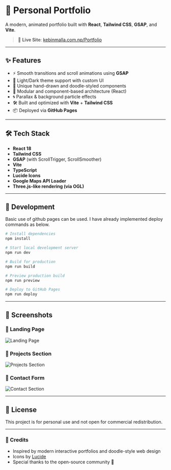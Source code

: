 
# 🚀 Personal Portfolio

A modern, animated portfolio built with **React**, **Tailwind CSS**, **GSAP**, and **Vite**.

> 🔗 **Live Site**: [kebinmalla.com.np/Portfolio](https://www.kebinmalla.com.np/Portfolio/)

---

## ✨ Features

- ⚡ Smooth transitions and scroll animations using **GSAP**
- 🌙 Light/Dark theme support with custom UI
- 🎨 Unique hand-drawn and doodle-styled components
- 🧩 Modular and component-based architecture (React)
- 🌀 Parallax & background particle effects
- 🛠 Built and optimized with **Vite** + **Tailwind CSS**
- 📦 Deployed via **GitHub Pages**

---

## 🛠 Tech Stack

- **React 18**
- **Tailwind CSS**
- **GSAP** (with ScrollTrigger, ScrollSmoother)
- **Vite**
- **TypeScript**
- **Lucide Icons**
- **Google Maps API Loader**
- **Three.js-like rendering (via OGL)**

---

## 🚧 Development

Basic use of github pages can be used. I have already implemented deploy commands as below.


```bash
# Install dependencies
npm install

# Start local development server
npm run dev

# Build for production
npm run build

# Preview production build
npm run preview

# Deploy to GitHub Pages
npm run deploy
````

---
## 📸 Screenshots

### 🔹 Landing Page
![Landing Page](https://i.imgur.com/dVo15Vx.png)

### 🔹 Projects Section
![Projects Section](https://i.imgur.com/KWTeNPC.png)

### 🔹 Contact Form
![Contact Section](https://i.imgur.com/e1vTJ9s.png)


---

## 📜 License

This project is for personal use and not open for commercial redistribution.

---

### 🙏 Credits

* Inspired by modern interactive portfolios and doodle-style web design
* Icons by [Lucide](https://lucide.dev/)
* Special thanks to the open-source community 🚀

```


